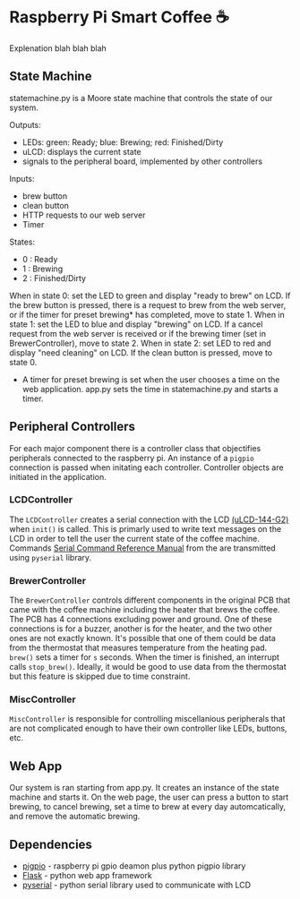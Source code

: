 # Raspberry Pi Smart Coffee ☕️

Explenation blah blah blah

## State Machine

statemachine.py is a Moore state machine that controls the state of our system.

Outputs:
- LEDs: green: Ready; blue: Brewing; red: Finished/Dirty
- uLCD: displays the current state
- signals to the peripheral board, implemented by other controllers

Inputs:
- brew button
- clean button
- HTTP requests to our web server
- Timer

States:
- 0 : Ready
- 1 : Brewing
- 2 : Finished/Dirty

When in state 0: set the LED to green and display "ready to brew" on LCD. If the brew button is pressed, there is a request to brew from the web server, or if the timer for preset brewing* has completed, move to state 1.
When in state 1: set the LED to blue and display "brewing" on LCD. If a cancel request from the web server is received or if the brewing timer (set in BrewerController), move to state 2.
When in state 2: set LED to red and display "need cleaning" on LCD. If the clean button is pressed, move to state 0.

* A timer for preset brewing is set when the user chooses a time on the web application. app.py sets the time in statemachine.py and starts a timer.

## Peripheral Controllers
For each major component there is a controller class that objectifies peripherals connected to the raspberry pi. An instance of a `pigpio` connection is passed when initating each controller. Controller objects are initiated in the application.

### LCDController

The `LCDController` creates a serial connection with the LCD [(uLCD-144-G2)](https://www.mouser.com/datasheet/2/451/uLCD_144_G2_Datasheet_R_1_6-1627133.pdf) when `init()` is called. This is primarly used to write text messages on the LCD in order to tell the user the current state of the coffee machine. Commands [Serial Command Reference Manual](https://cdn.sparkfun.com/assets/a/b/1/7/a/goldelox_serialcmdmanual.pdf) from the are transmitted using `pyserial` library.

### BrewerController

The `BrewerController` controls different components in the original PCB that came with the coffee machine including the heater that brews the coffee. The PCB has 4 connections excluding power and ground. One of these connections is for a buzzer, another is for the heater, and the two other ones are not exactly known. It's possible that one of them could be data from the thermostat that measures temperature from the heating pad. `brew()` sets a timer for `s` seconds. When the timer is finished, an interrupt calls `stop_brew()`. Ideally, it would be good to use data from the thermostat but this feature is skipped due to time constraint.

<picutre of brewer pcb>

### MiscController

`MiscController` is responsible for controlling miscellanious peripherals that are not complicated enough to have their own controller like LEDs, buttons, etc.

## Web App
Our system is ran starting from app.py. It creates an instance of the state machine and starts it. On the web page, the user can press a button to start brewing, to cancel brewing, set a time to brew at every day automcatically, and remove the automatic brewing.

## Dependencies
- [pigpio](https://abyz.me.uk/rpi/pigpio/index.html) - raspberry pi gpio deamon plus python pigpio library
- [Flask](https://flask.palletsprojects.com/en/stable/) - python web app framework
- [pyserial](https://pyserial.readthedocs.io/en/latest/) - python serial library used to communicate with LCD
